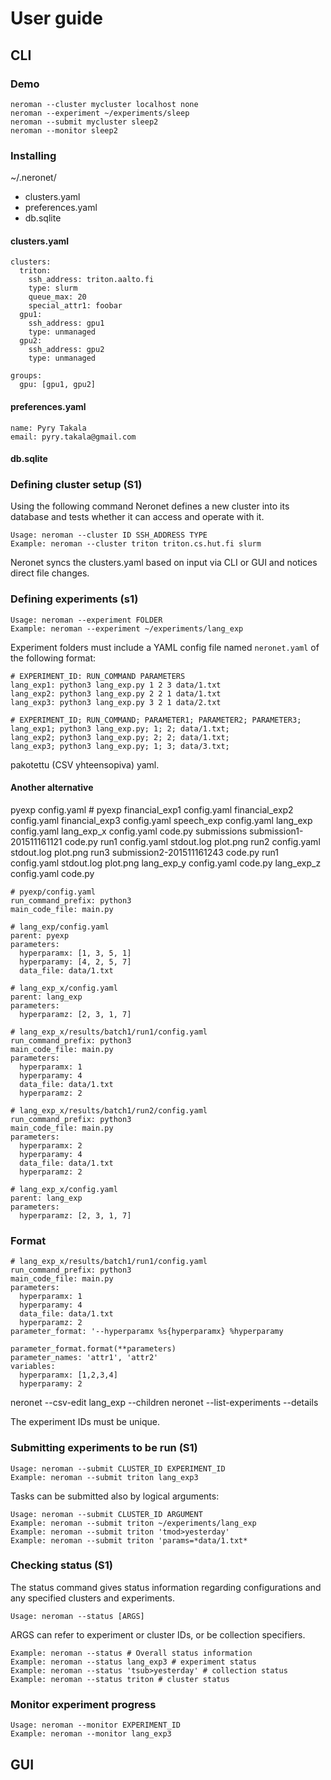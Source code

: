 # User guide

## CLI

### Demo

```
neroman --cluster mycluster localhost none
neroman --experiment ~/experiments/sleep
neroman --submit mycluster sleep2
neroman --monitor sleep2
```

### Installing

~/.neronet/
- clusters.yaml
- preferences.yaml
- db.sqlite

#### clusters.yaml

```
clusters:
  triton:
    ssh_address: triton.aalto.fi
    type: slurm
    queue_max: 20
    special_attr1: foobar
  gpu1:
    ssh_address: gpu1
    type: unmanaged
  gpu2:
    ssh_address: gpu2
    type: unmanaged
  
groups:
  gpu: [gpu1, gpu2]
```

#### preferences.yaml

```
name: Pyry Takala
email: pyry.takala@gmail.com
```

#### db.sqlite


### Defining cluster setup (S1)

Using the following command Neronet defines a new cluster into its database
and tests whether it can access and operate with it.

```
Usage: neroman --cluster ID SSH_ADDRESS TYPE
Example: neroman --cluster triton triton.cs.hut.fi slurm
```

Neronet syncs the clusters.yaml based on input via CLI or GUI and notices
direct file changes.

### Defining experiments (s1)

```
Usage: neroman --experiment FOLDER
Example: neroman --experiment ~/experiments/lang_exp
```

Experiment folders must include a YAML config file named `neronet.yaml` of
the following format:

```
# EXPERIMENT_ID: RUN_COMMAND PARAMETERS
lang_exp1: python3 lang_exp.py 1 2 3 data/1.txt
lang_exp2: python3 lang_exp.py 2 2 1 data/1.txt
lang_exp3: python3 lang_exp.py 3 2 1 data/2.txt
```

```
# EXPERIMENT_ID; RUN_COMMAND; PARAMETER1; PARAMETER2; PARAMETER3;
lang_exp1; python3 lang_exp.py; 1; 2; data/1.txt;
lang_exp2; python3 lang_exp.py; 2; 2; data/1.txt;
lang_exp3; python3 lang_exp.py; 1; 3; data/3.txt;
```
pakotettu (CSV yhteensopiva) yaml.

#### Another alternative

pyexp
  config.yaml # pyexp
  financial_exp1
    config.yaml
  financial_exp2
    config.yaml
  financial_exp3
    config.yaml
  speech_exp
    config.yaml
  lang_exp
    config.yaml
    lang_exp_x
      config.yaml
      code.py
      submissions
        submission1-201511161121
          code.py
          run1
            config.yaml
            stdout.log
            plot.png
          run2
            config.yaml
            stdout.log
            plot.png
          run3
        submission2-201511161243
          code.py
          run1
            config.yaml
            stdout.log
            plot.png
    lang_exp_y
      config.yaml
      code.py
    lang_exp_z
      config.yaml
      code.py

```
# pyexp/config.yaml
run_command_prefix: python3
main_code_file: main.py
```

```
# lang_exp/config.yaml
parent: pyexp
parameters:
  hyperparamx: [1, 3, 5, 1]
  hyperparamy: [4, 2, 5, 7]
  data_file: data/1.txt
```

```
# lang_exp_x/config.yaml
parent: lang_exp
parameters:
  hyperparamz: [2, 3, 1, 7]
```

```
# lang_exp_x/results/batch1/run1/config.yaml
run_command_prefix: python3
main_code_file: main.py
parameters:
  hyperparamx: 1
  hyperparamy: 4
  data_file: data/1.txt
  hyperparamz: 2
```


```
# lang_exp_x/results/batch1/run2/config.yaml
run_command_prefix: python3
main_code_file: main.py
parameters:
  hyperparamx: 2
  hyperparamy: 4
  data_file: data/1.txt
  hyperparamz: 2
```

```
# lang_exp_x/config.yaml
parent: lang_exp
parameters:
  hyperparamz: [2, 3, 1, 7]
```

### Format
```
# lang_exp_x/results/batch1/run1/config.yaml
run_command_prefix: python3
main_code_file: main.py
parameters:
  hyperparamx: 1
  hyperparamy: 4
  data_file: data/1.txt
  hyperparamz: 2
parameter_format: '--hyperparamx %s{hyperparamx} %hyperparamy

parameter_format.format(**parameters)
parameter_names: 'attr1', 'attr2'
variables:
  hyperparamx: [1,2,3,4]
  hyperparamy: 2
```

neronet --csv-edit lang_exp --children
neronet --list-experiments --details

The experiment IDs must be unique.

### Submitting experiments to be run (S1)

```
Usage: neroman --submit CLUSTER_ID EXPERIMENT_ID
Example: neroman --submit triton lang_exp3
```

Tasks can be submitted also by logical arguments:

```
Usage: neroman --submit CLUSTER_ID ARGUMENT
Example: neroman --submit triton ~/experiments/lang_exp
Example: neroman --submit triton 'tmod>yesterday'
Example: neroman --submit triton 'params=*data/1.txt*
```

### Checking status (S1)

The status command gives status information regarding configurations and any
specified clusters and experiments.

```
Usage: neroman --status [ARGS]
```

ARGS can refer to experiment or cluster IDs, or be collection specifiers.

```
Example: neroman --status # Overall status information
Example: neroman --status lang_exp3 # experiment status
Example: neroman --status 'tsub>yesterday' # collection status
Example: neroman --status triton # cluster status
```

### Monitor experiment progress

```
Usage: neroman --monitor EXPERIMENT_ID
Example: neroman --monitor lang_exp3
```

## GUI


